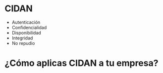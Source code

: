 # CIDAN
- Autenticación
- Confidencialidad
- Disponibilidad
- Integridad
- No repudio

# ¿Cómo aplicas CIDAN a tu empresa?
